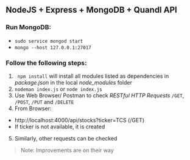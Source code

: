 ##  NodeJS + Express + MongoDB + Quandl API

### Run MongoDB:
* ```sudo service mongod start```
* ```mongo --host 127.0.0.1:27017```

### Follow the following steps:
1. ```  npm install ``` will install all modules listed as dependencies in *package.json* in the local *node_modules* folder
2. ``` nodeman index.js ``` or ``` node index.js ```
3. Use Web Browser/ Postman to check *RESTful HTTP Requests* ```/GET```, ```/POST```, ```/PUT``` and ```/DELETE```
4. From Browser:
* http://localhost:4000/api/stocks?ticker=TCS (/GET)
* If ticker is not available, it is created
5. Similarly, other requests can be checked


> Note: Improvements are on their way
